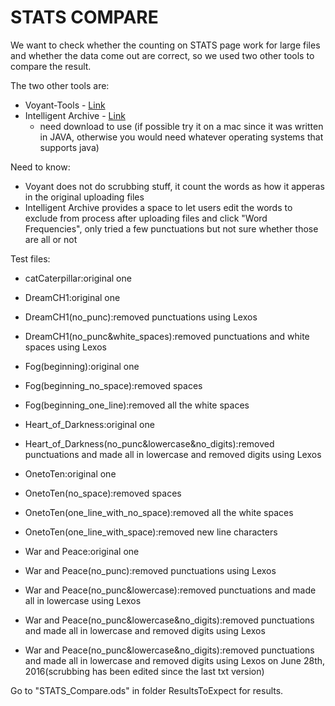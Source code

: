 # STATS COMPARE

We want to check whether the counting on STATS page work for large files and whether the data come out are correct, so we used two other tools to compare the result.

The two other tools are: 
- Voyant-Tools - [Link](https://voyant-tools.org/)
- Intelligent Archive - [Link](https://www.newcastle.edu.au/research-and-innovation/centre/education-arts/cllc/intelligent-archive)
    - need download to use (if possible try it on a mac since it was written in JAVA, otherwise you would need whatever operating systems that supports java)

Need to know:
- Voyant does not do scrubbing stuff, it count the words as how it apperas in the original uploading files
- Intelligent Archive provides a space to let users edit the words to exclude from process after uploading files and click "Word Frequencies", only tried a few punctuations but not sure whether those are all or not


Test files:
- catCaterpillar:original one

- DreamCH1:original one
- DreamCH1(no_punc):removed punctuations using Lexos
- DreamCH1(no_punc&white_spaces):removed punctuations and white spaces using Lexos

- Fog(beginning):original one
- Fog(beginning_no_space):removed spaces
- Fog(beginning_one_line):removed all the white spaces

- Heart_of_Darkness:original one
- Heart_of_Darkness(no_punc&lowercase&no_digits):removed punctuations and made all in lowercase and removed digits using Lexos

- OnetoTen:original one
- OnetoTen(no_space):removed spaces
- OnetoTen(one_line_with_no_space):removed all the white spaces
- OnetoTen(one_line_with_space):removed new line characters

- War and Peace:original one
- War and Peace(no_punc):removed punctuations using Lexos
- War and Peace(no_punc&lowercase):removed punctuations and made all in lowercase using Lexos
- War and Peace(no_punc&lowercase&no_digits):removed punctuations and made all in lowercase and removed digits using Lexos
- War and Peace(no_punc&lowercase&no_digits):removed punctuations and made all in lowercase and removed digits using Lexos on June 28th, 2016(scrubbing has been edited since the last txt version)


Go to "STATS_Compare.ods" in folder ResultsToExpect for results.





